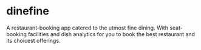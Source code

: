# dinefine
A restaurant-booking app catered to the utmost fine dining. With seat-booking facilities and dish analytics for you to book the best restaurant and its choicest offerings. 
